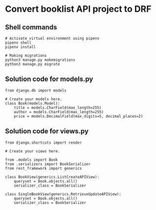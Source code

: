 # Convert booklist API project to DRF

## Shell commands 

```
# Activate virtual environment using pipenv 
pipenv shell
pipenv install

# Making migrations
python3 manage.py makemigrations
python3 manage.py migrate
```

## Solution code for models.py
```
from django.db import models

# Create your models here.
class Book(models.Model):
    title = models.CharField(max_length=255)
    author = models.CharField(max_length=255)
    price = models.DecimalField(max_digits=5, decimal_places=2)
```

## Solution code for views.py

```
from django.shortcuts import render

# Create your views here.

from .models import Book
from .serializers import BookSerializer
from rest_framework import generics

class BookView(generics.ListCreateAPIView):
    queryset = Book.objects.all()
    serializer_class = BookSerializer

class SingleBookView(generics.RetrieveUpdateAPIView):
    queryset = Book.objects.all()
    serializer_class = BookSerializer
```
